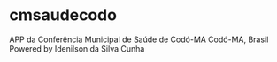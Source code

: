 # cmsaudecodo
APP da Conferência Municipal de Saúde de Codó-MA
Codó-MA, Brasil
Powered by Idenilson da Silva Cunha
